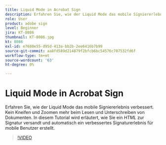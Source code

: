 ```yaml
---
title: Liquid Mode in Acrobat Sign
description: Erfahren Sie, wie der Liquid Mode das mobile Signiererlebnis verbessert
role: User
product: adobe sign
level: Beginner
jira: KT-8086
thumbnail: KT-8086.jpg
kt: 8086
exl-id: e7680e55-d95d-413a-bb2b-2ee6416b7b99
source-git-commit: aa8fd589d214879f2bfcb6bc54576c707532fd6f
workflow-type: tm+mt
source-wordcount: '63'
ht-degree: 0%

---
```


# Liquid Mode in Acrobat Sign

Erfahren Sie, wie der Liquid Mode das mobile Signiererlebnis verbessert. Kein Kneifen und Zoomen mehr beim Lesen und Unterschreiben von Dokumenten. In diesem Tutorial wird erläutert, wie Sie ein _HTML_ zur Signatur versandt und automatisch ein verbessertes Signaturerlebnis für mobile Benutzer erstellt.

>[!VIDEO](https://video.tv.adobe.com/v/333803?quality=12&learn=on&hidetitle=true)
